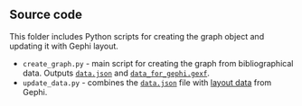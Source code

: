 ## Source code

This folder includes Python scripts for creating the graph object and updating it with Gephi layout.

- `create_graph.py` - main script for creating the graph from bibliographical data. Outputs [`data.json`](../data/data.json) and [`data_for_gephi.gexf`](../data/gephi/data_for_gephi.gexf).
- `update_data.py` - combines the [`data.json`](../data/data.json) file with [layout data](../data/gephi/data.json) from Gephi.